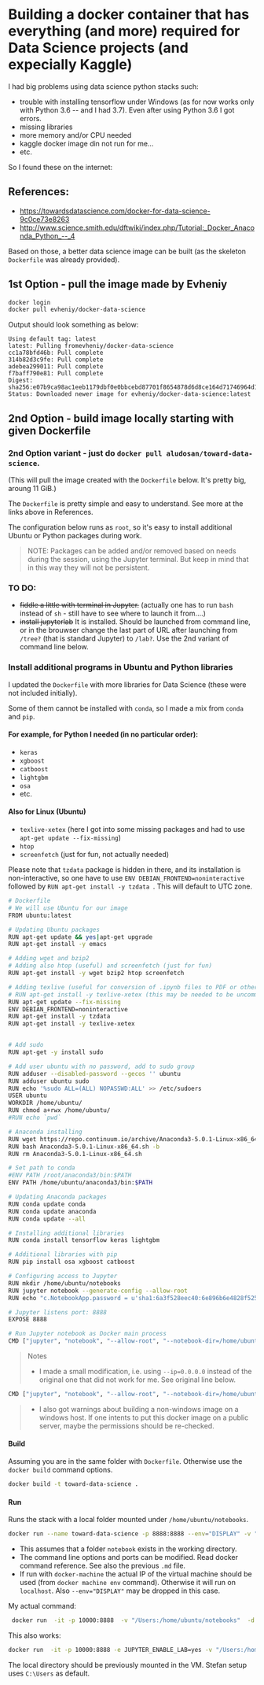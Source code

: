 # Building a docker container that has everything (and more) required for Data Science projects (and expecially Kaggle)

I had big problems using data science python stacks such:
- trouble with installing tensorflow under Windows (as for now works only with Python 3.6 -- and I had 3.7). Even after using Python 3.6 I got errors.
- missing libraries
- more memory and/or CPU needed
- kaggle docker image din not run for me...
- etc.

So I found these on the internet:
## References:
* https://towardsdatascience.com/docker-for-data-science-9c0ce73e8263
* http://www.science.smith.edu/dftwiki/index.php/Tutorial:_Docker_Anaconda_Python_--_4

Based on those, a better data science image can be built (as the skeleton `Dockerfile` was already provided).


## 1st Option - pull the image made by Evheniy
```bash
docker login
docker pull evheniy/docker-data-science
```
Output should look something as below:
```
Using default tag: latest
latest: Pulling fromevheniy/docker-data-science
cc1a78bfd46b: Pull complete 
314b82d3c9fe: Pull complete 
adebea299011: Pull complete 
f7baff790e81: Pull complete 
Digest: sha256:e07b9ca98ac1eeb1179dbf0e0bbcebd87701f8654878d6d8ce164d71746964d1
Status: Downloaded newer image for evheniy/docker-data-science:latest

```
## 2nd Option - build image locally starting with given Dockerfile
### 2nd Option variant - just do `docker pull aludosan/toward-data-science`. 
(This will pull the image created with the `Dockerfile` below. It's pretty big, aroung 11 GiB.)

The `Dockerfile` is pretty simple and easy to understand. See more at the links above in References.

The configuration below runs as `root`, so it's easy to install additional Ubuntu or Python packages during work.

> NOTE: Packages can be added and/or removed based on needs during the session, using the Jupyter terminal. But keep in mind that in this way they will not be persistent.

### TO DO:
* ~~fiddle a little with terminal in Jupyter.~~ (actually one has to run `bash` instead of `sh` - still have to see where to launch it from....)
* ~~install jupyterlab~~ It is installed. Should be launched from command line, or in the brouwser change the last part of URL after launching from `/tree?` (that is standard Jupyter) to `/lab?`. Use the 2nd variant of command line below.

### Install additional programs in Ubuntu and Python libraries 
I updated the `Dockerfile` with more libraries for Data Science (these were not included initially).

Some of them cannot be installed with `conda`, so I made a mix from `conda` and `pip`.

#### For example, for Python I needed (in no particular order):
* `keras`
* `xgboost`
* `catboost`
* `lightgbm`
* `osa`
* etc.

#### Also for Linux (Ubuntu)
* `texlive-xetex` (here I got into some missing packages and had to use `apt-get update --fix-missing`)
* `htop`
* `screenfetch` (just for fun, not actually needed)

Please note that `tzdata` package is hidden in there, and its installation is non-interactive, so one have to use `ENV DEBIAN_FRONTEND=noninteractive` followed by `RUN apt-get install -y tzdata `. This will default to UTC zone.


```bash
# Dockerfile
# We will use Ubuntu for our image
FROM ubuntu:latest

# Updating Ubuntu packages
RUN apt-get update && yes|apt-get upgrade
RUN apt-get install -y emacs

# Adding wget and bzip2
# Adding also htop (useful) and screenfetch (just for fun)
RUN apt-get install -y wget bzip2 htop screenfetch

# Adding texlive (useful for conversion of .ipynb files to PDF or other formats)
# RUN apt-get install -y texlive-xetex (this may be needed to be uncommented and run twice)
RUN apt-get update --fix-missing
ENV DEBIAN_FRONTEND=noninteractive 
RUN apt-get install -y tzdata 
RUN apt-get install -y texlive-xetex


# Add sudo
RUN apt-get -y install sudo

# Add user ubuntu with no password, add to sudo group
RUN adduser --disabled-password --gecos '' ubuntu
RUN adduser ubuntu sudo
RUN echo '%sudo ALL=(ALL) NOPASSWD:ALL' >> /etc/sudoers
USER ubuntu
WORKDIR /home/ubuntu/
RUN chmod a+rwx /home/ubuntu/
#RUN echo `pwd`

# Anaconda installing
RUN wget https://repo.continuum.io/archive/Anaconda3-5.0.1-Linux-x86_64.sh
RUN bash Anaconda3-5.0.1-Linux-x86_64.sh -b
RUN rm Anaconda3-5.0.1-Linux-x86_64.sh

# Set path to conda
#ENV PATH /root/anaconda3/bin:$PATH
ENV PATH /home/ubuntu/anaconda3/bin:$PATH

# Updating Anaconda packages
RUN conda update conda
RUN conda update anaconda
RUN conda update --all

# Installing additional libraries
RUN conda install tensorflow keras lightgbm

# Additional libraries with pip
RUN pip install osa xgboost catboost

# Configuring access to Jupyter
RUN mkdir /home/ubuntu/notebooks
RUN jupyter notebook --generate-config --allow-root
RUN echo "c.NotebookApp.password = u'sha1:6a3f528eec40:6e896b6e4828f525a6e20e5411cd1c8075d68619'" >> /home/ubuntu/.jupyter/jupyter_notebook_config.py

# Jupyter listens port: 8888
EXPOSE 8888

# Run Jupyter notebook as Docker main process
CMD ["jupyter", "notebook", "--allow-root", "--notebook-dir=/home/ubuntu/notebooks", "--ip=0.0.0.0", "--port=8888", "--no-browser"]
```
> Notes 
> - I made a small modification, i.e. using `--ip=0.0.0.0` instead of the original one that did not work for me. See original line below.
```bash
CMD ["jupyter", "notebook", "--allow-root", "--notebook-dir=/home/ubuntu/notebooks", "--ip='*'", "--port=8888", "--no-browser"]
```
> * I also got warnings about building a non-windows image on a windows host. If one intents to put this docker image on a public server, maybe the permissions should be re-checked.

#### Build
Assuming you are in the same folder with `Dockerfile`. Otherwise use the `docker build` command options.
```bash
docker build -t toward-data-science .
```

#### Run
Runs the stack with a local folder mounted under `/home/ubuntu/notebooks`.

```bash
docker run --name toward-data-science -p 8888:8888 --env="DISPLAY" -v "$PWD/notebooks:/home/ubuntu/notebooks" -d toward-data-science
```
* This assumes that a folder `notebook` exists in the working directory.
* The command line options and ports can be modified. Read docker command reference. See also the previous `.md` file.
* If run with `docker-machine` the actual IP of the virtual machine should be used (from `docker machine env` command). Otherwise it will run on `localhost`. Also `--env="DISPLAY"` may be dropped in this case.

My actual command:
```bash
 docker run  -it -p 10000:8888  -v "/Users:/home/ubuntu/notebooks"  -d toward-data-science
```
This also works:
```bash
docker run  -it -p 10000:8888 -e JUPYTER_ENABLE_LAB=yes -v "/Users:/home/ubuntu/notebooks"  -d toward-data-science
```

The local directory should be previously mounted in the VM. Stefan setup uses `C:\Users` as default.
